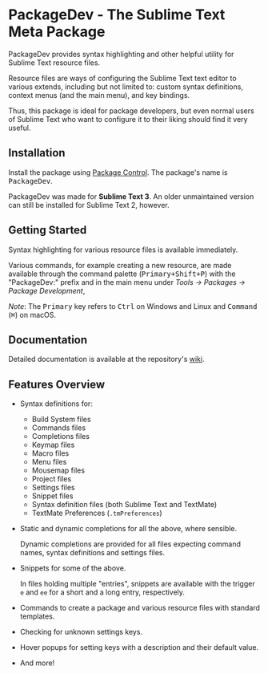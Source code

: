 # PackageDev - The Sublime Text Meta Package

PackageDev provides syntax highlighting
and other helpful utility for Sublime Text resource files.

Resource files are ways of configuring the Sublime Text text editor
to various extends,
including but not limited to:
custom syntax definitions,
context menus (and the main menu),
and key bindings.

Thus, this package is ideal for package developers,
but even normal users of Sublime Text
who want to configure it to their liking
should find it very useful.


## Installation

Install the package using [Package Control][].
The package's name is <kbd>PackageDev</kbd>.

PackageDev was made for **Sublime Text 3**.
An older unmaintained version
can still be installed for Sublime Text 2, however.

[Package Control]: https://packagecontrol.io/


## Getting Started

Syntax highlighting for various resource files
is available immediately.

Various commands,
for example creating a new resource,
are made available
through the command palette (<kbd>Primary+Shift+P</kbd>)
with the "PackageDev:" prefix
and in the main menu under *Tools → Packages → Package Development*,

*Note*:
The <kbd>Primary</kbd> key refers to
<kbd>Ctrl</kbd> on Windows and Linux
and <kbd>Command</kbd> (<kbd>⌘</kbd>) on macOS.


## Documentation

Detailed documentation is available at the repository's [wiki][].


[wiki]: https://github.com/SublimeText/PackageDev/wiki


## Features Overview

- Syntax definitions for:

  - Build System files
  - Commands files
  - Completions files
  - Keymap files
  - Macro files
  - Menu files
  - Mousemap files
  - Project files
  - Settings files
  - Snippet files
  - Syntax definition files (both Sublime Text and TextMate)
  - TextMate Preferences (`.tmPreferences`)

- Static and dynamic completions for all the above,
  where sensible.

  Dynamic completions are provided for
  all files expecting command names,
  syntax definitions
  and settings files.

- Snippets for some of the above.

  In files holding multiple "entries",
  snippets are available with the trigger `e` and `ee`
  for a short and a long entry, respectively.

- Commands to create a package
  and various resource files with standard templates.

- Checking for unknown settings keys.

- Hover popups for setting keys with a description and their default value.

- And more!

